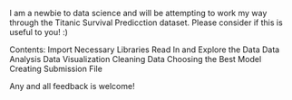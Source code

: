 I am a newbie to data science and will be attempting to work my way through the Titanic Survival Predicction dataset. Please consider if this is useful to you! :)

Contents:
Import Necessary Libraries
Read In and Explore the Data
Data Analysis
Data Visualization
Cleaning Data
Choosing the Best Model
Creating Submission File

Any and all feedback is welcome!
